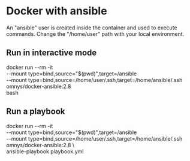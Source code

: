 # Docker with ansible

An "ansible" user is created inside the container and used to execute commands.
Change the "/home/user" path with your local environment.

## Run in interactive mode
docker run  --rm -it \
    --mount type=bind,source="$(pwd)",target=/ansible \
    --mount type=bind,source=/home/user/.ssh,target=/home/ansible/.ssh \
    omnys/docker-ansible:2.8 \
    bash

## Run a playbook
docker run  --rm -it \
    --mount type=bind,source="$(pwd)",target=/ansible \
    --mount type=bind,source=/home/user/.ssh,target=/home/ansible/.ssh \
    omnys/docker-ansible:2.8 \    
    ansible-playbook playbook.yml